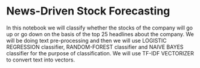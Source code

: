 # News-Driven Stock Forecasting
In this notebook we will classify whether the stocks of the company will go up or go down on the basis of the top 25 headlines about the company. We will be doing text pre-processing and then we will use LOGISTIC REGRESSION classifier, RANDOM-FOREST classifier and NAIVE BAYES classifier for the purpose of classification. We will use TF-IDF VECTORIZER to convert text into vectors.



